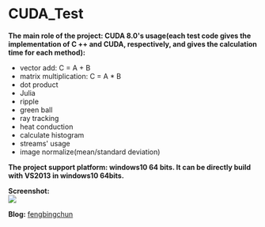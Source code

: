 # CUDA_Test
**The main role of the project: CUDA 8.0's usage(each test code gives the implementation of C ++ and CUDA, respectively, and gives the calculation time for each method):**
- vector add: C = A + B
- matrix multiplication: C = A * B
- dot product
- Julia
- ripple
- green ball
- ray tracking
- heat conduction
- calculate histogram
- streams' usage
- image normalize(mean/standard deviation)

**The project support platform: windows10 64 bits. It can be directly build with VS2013 in windows10 64bits.**

**Screenshot:**  
![](https://github.com/fengbingchun/CUDA_Test/blob/master/prj/x86_x64_vc12/Screenshot.png)

**Blog:** [fengbingchun](http://blog.csdn.net/fengbingchun/article/category/1531463)